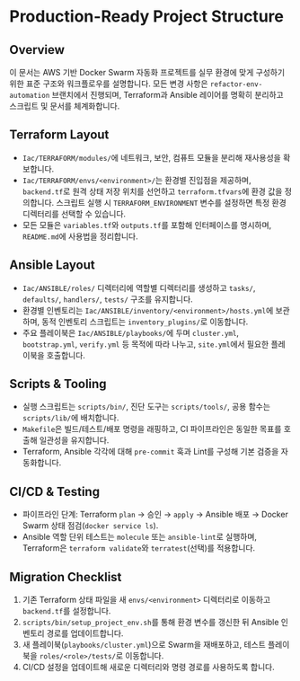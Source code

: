 # Production-Ready Project Structure

## Overview
이 문서는 AWS 기반 Docker Swarm 자동화 프로젝트를 실무 환경에 맞게 구성하기 위한 표준 구조와 워크플로우를 설명합니다. 모든 변경 사항은 `refactor-env-automation` 브랜치에서 진행되며, Terraform과 Ansible 레이어를 명확히 분리하고 스크립트 및 문서를 체계화합니다.

## Terraform Layout
- `Iac/TERRAFORM/modules/`에 네트워크, 보안, 컴퓨트 모듈을 분리해 재사용성을 확보합니다.
- `Iac/TERRAFORM/envs/<environment>/`는 환경별 진입점을 제공하며, `backend.tf`로 원격 상태 저장 위치를 선언하고 `terraform.tfvars`에 환경 값을 정의합니다. 스크립트 실행 시 `TERRAFORM_ENVIRONMENT` 변수를 설정하면 특정 환경 디렉터리를 선택할 수 있습니다.
- 모든 모듈은 `variables.tf`와 `outputs.tf`를 포함해 인터페이스를 명시하며, `README.md`에 사용법을 정리합니다.

## Ansible Layout
- `Iac/ANSIBLE/roles/` 디렉터리에 역할별 디렉터리를 생성하고 `tasks/`, `defaults/`, `handlers/`, `tests/` 구조를 유지합니다.
- 환경별 인벤토리는 `Iac/ANSIBLE/inventory/<environment>/hosts.yml`에 보관하며, 동적 인벤토리 스크립트는 `inventory_plugins/`로 이동합니다.
- 주요 플레이북은 `Iac/ANSIBLE/playbooks/`에 두며 `cluster.yml`, `bootstrap.yml`, `verify.yml` 등 목적에 따라 나누고, `site.yml`에서 필요한 플레이북을 호출합니다.

## Scripts & Tooling
- 실행 스크립트는 `scripts/bin/`, 진단 도구는 `scripts/tools/`, 공용 함수는 `scripts/lib/`에 배치합니다.
- `Makefile`은 빌드/테스트/배포 명령을 래핑하고, CI 파이프라인은 동일한 목표를 호출해 일관성을 유지합니다.
- Terraform, Ansible 각각에 대해 `pre-commit` 훅과 Lint를 구성해 기본 검증을 자동화합니다.

## CI/CD & Testing
- 파이프라인 단계: Terraform `plan` → 승인 → `apply` → Ansible 배포 → Docker Swarm 상태 점검(`docker service ls`).
- Ansible 역할 단위 테스트는 `molecule` 또는 `ansible-lint`로 실행하며, Terraform은 `terraform validate`와 `terratest`(선택)를 적용합니다.

## Migration Checklist
1. 기존 Terraform 상태 파일을 새 `envs/<environment>` 디렉터리로 이동하고 `backend.tf`를 설정합니다.
2. `scripts/bin/setup_project_env.sh`를 통해 환경 변수를 갱신한 뒤 Ansible 인벤토리 경로를 업데이트합니다.
3. 새 플레이북(`playbooks/cluster.yml`)으로 Swarm을 재배포하고, 테스트 플레이북을 `roles/<role>/tests/`로 이동합니다.
4. CI/CD 설정을 업데이트해 새로운 디렉터리와 명령 경로를 사용하도록 합니다.
